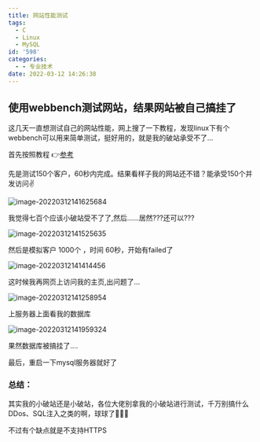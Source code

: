 ```yaml
---
title: 网站性能测试
tags:
  - C
  - Linux
  - MySQL
id: '598'
categories:
  - - 专业技术
date: 2022-03-12 14:26:38
---
```


## 使用webbench测试网站，结果网站被自己搞挂了

这几天一直想测试自己的网站性能，网上搜了一下教程，发现linux下有个webbench可以用来简单测试，挺好用的，就是我的破站承受不了...

首先按照教程 👉[参考](https://www.cnblogs.com/fightformylife/p/4140329.html)

先是测试150个客户，60秒内完成。结果看样子我的网站还不错？能承受150个并发访问✌

![image-20220312141625684](https://gitee.com/wang-yuanzhao/personal-drawing-bed/raw/master/images/image-20220312141625684.png)
<!-- more -->
我觉得七百个应该小破站受不了了,然后......居然???还可以???

![image-20220312141525635](https://gitee.com/wang-yuanzhao/personal-drawing-bed/raw/master/images/image-20220312141525635.png)

然后是模拟客户 1000个 ，时间 60秒，开始有failed了

![image-20220312141414456](https://gitee.com/wang-yuanzhao/personal-drawing-bed/raw/master/images/image-20220312141414456.png)

这时候我再网页上访问我的主页,出问题了...

![image-20220312141258954](https://gitee.com/wang-yuanzhao/personal-drawing-bed/raw/master/images/image-20220312141258954.png)

上服务器上面看我的数据库

![image-20220312141959324](https://gitee.com/wang-yuanzhao/personal-drawing-bed/raw/master/images/image-20220312141959324.png)

果然数据库被搞挂了....

最后，重启一下mysql服务器就好了

### 总结：

其实我的小破站还是小破站，各位大佬别拿我的小破站进行测试，千万别搞什么DDos、SQL注入之类的啊，球球了🙏🙏🙏
<!-- more -->
不过有个缺点就是不支持HTTPS